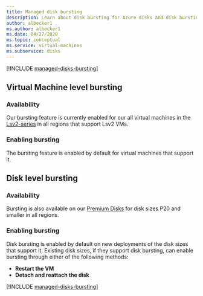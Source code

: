 ```yaml
---
title: Managed disk bursting
description: Learn about disk bursting for Azure disks and disk bursting for Azure virtual machines
author: albecker1
ms.author: albecker1
ms.date: 04/27/2020
ms.topic: conceptual
ms.service: virtual-machines
ms.subservice: disks
---
```


[!INCLUDE [managed-disks-bursting](../../../includes/managed-disks-bursting.md)]

## Virtual Machine level bursting

### Availability
Our bursting feature is currently enabled for our all virtual machines in the [Lsv2-series](../lsv2-series.md) in all regions that support Lsv2 VMs.
### Enabling bursting
The bursting feature is enabled by default for virtual machines that support it.

## Disk level bursting
### Availability
Bursting is also available on our [Premium Disks](disks-types.md#premium-ssd) for disk sizes P20 and smaller in all regions.
### Enabling bursting
Disk bursting is enabled by default on new deployments of the disk sizes that support it. Existing disk sizes, if they support disk bursting, can enable bursting through either of the following methods: 
- **Restart the VM** 
- **Detach and reattach the disk**


[!INCLUDE [managed-disks-bursting](../../../includes/managed-disks-bursting-2.md)]
